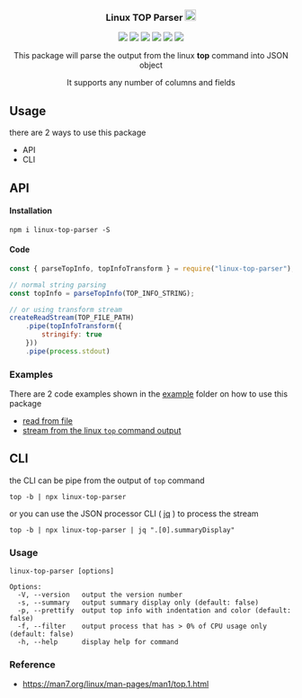 <div align="center">
  <h3 align="center">Linux TOP Parser <img src='https://static.npmjs.com/255a118f56f5346b97e56325a1217a16.svg' width='20'></h3>
  <img src="https://img.shields.io/npm/v/linux-top-parser?label=linux-top-parser">
  <img src="https://img.shields.io/github/actions/workflow/status/sweetim/linux-top-parser/build-and-test.yml">
  <img src="https://sonarcloud.io/api/project_badges/measure?project=sweetim_linux-top-parser&metric=security_rating">
  <img src="https://sonarcloud.io/api/project_badges/measure?project=sweetim_linux-top-parser&metric=reliability_rating">
  <img src="https://api-public.service.runforesight.com/api/v1/badge/success?repoId=2f6249b7-0e9f-4e61-b1cd-64f9eb6c2fd9">
  <img src="https://sonarcloud.io/api/project_badges/measure?project=sweetim_linux-top-parser&metric=coverage">

</br>
  <p>This package will parse the output from the linux <strong>top</strong> command into JSON object</p>
  <p>It supports any number of columns and fields</p>
</div>


<!-- [![npm][npm-shield]][npm-url]
[![GitHub Workflow Status][github-workflow-shield]][github-workflow-url]
[![Security Rating][security-shield]][security-url]
[![Reliability Rating][reliability-shield]][reliability-url]
[![Foresight Docs][foresight-shield]][foresight-url]
[![Coverage][coverage-shield]][coverage-url] -->



## Usage

there are 2 ways to use this package
- API
- CLI

## API

#### Installation

```
npm i linux-top-parser -S
```

#### Code

```js
const { parseTopInfo, topInfoTransform } = require("linux-top-parser");

// normal string parsing
const topInfo = parseTopInfo(TOP_INFO_STRING);

// or using transform stream
createReadStream(TOP_FILE_PATH)
    .pipe(topInfoTransform({
        stringify: true
    }))
    .pipe(process.stdout)
```

### Examples

There are 2 code examples shown in the [example](https://github.com/sweetim/linux-top-parser/tree/master/example) folder on how to use this package
- [read from file](https://github.com/sweetim/linux-top-parser/blob/master/example/read-from-file.ts)
- [stream from the linux `top` command output](https://github.com/sweetim/linux-top-parser/blob/master/example/stream-from-top-command.ts)

## CLI

the CLI can be pipe from the output of `top` command

```
top -b | npx linux-top-parser
```
or you can use the JSON processor CLI ( [jq](https://github.com/stedolan/jq) ) to process the stream

```
top -b | npx linux-top-parser | jq ".[0].summaryDisplay"
```
### Usage

```
linux-top-parser [options]

Options:
  -V, --version   output the version number
  -s, --summary   output summary display only (default: false)
  -p, --prettify  output top info with indentation and color (default: false)
  -f, --filter    output process that has > 0% of CPU usage only (default: false)
  -h, --help      display help for command
```

### Reference
- https://man7.org/linux/man-pages/man1/top.1.html


<!-- MARKDOWN LINKS & IMAGES -->
<!-- https://www.markdownguide.org/basic-syntax/#reference-style-links -->
[npm-shield]: https://img.shields.io/npm/v/linux-top-parser?label=linux-top-parser
[npm-url]: https://www.npmjs.com/package/linux-top-parser
[github-workflow-shield]: https://img.shields.io/github/actions/workflow/status/sweetim/linux-top-parser/build-and-test.yml
[github-workflow-url]: https://github.com/sweetim/linux-top-parser/actions/workflows/build-and-test.yml
[security-shield]: https://sonarcloud.io/api/project_badges/measure?project=sweetim_linux-top-parser&metric=security_rating
[security-url]: https://sonarcloud.io/summary/new_code?id=sweetim_linux-top-parser
[reliability-shield]: https://sonarcloud.io/api/project_badges/measure?project=sweetim_linux-top-parser&metric=reliability_rating
[reliability-url]: https://sonarcloud.io/summary/new_code?id=sweetim_linux-top-parser
[foresight-shield]: https://api-public.service.runforesight.com/api/v1/badge/success?repoId=2f6249b7-0e9f-4e61-b1cd-64f9eb6c2fd9
[foresight-url]: https://app.runforesight.com/repositories/github/sweetim/linux-top-parser/pull-requests
[coverage-shield]: https://sonarcloud.io/api/project_badges/measure?project=sweetim_linux-top-parser&metric=coverage
[coverage-url]: https://sonarcloud.io/summary/new_code?id=sweetim_linux-top-parser
